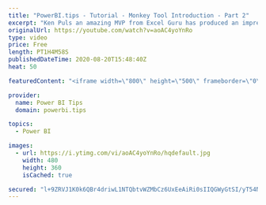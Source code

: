 ```yaml
---
title: "PowerBI.tips - Tutorial - Monkey Tool Introduction - Part 2"
excerpt: "Ken Puls an amazing MVP from Excel Guru has produced an impressive tool, Monkey Tools.  This tool is an Excel Add-in that aids business users to work quickly building Data Models.   Come join us to learn about how this tool can help you in your daily work flow.   Follow Ken Blog: https://xlguru.ca/blog"
originalUrl: https://youtube.com/watch?v=aoAC4yoYnRo
type: video
price: Free
length: PT1H4M58S
publishedDateTime: 2020-08-20T15:48:40Z
heat: 50

featuredContent: "<iframe width=\"800\" height=\"500\" frameborder=\"0\" src=\"https://www.youtube.com/embed/aoAC4yoYnRo\" allow=\"accelerometer; autoplay; encrypted-media; gyroscope; picture-in-picture\" allowfullscreen></iframe>"

provider:
  name: Power BI Tips
  domain: powerbi.tips

topics:
  - Power BI

images:
  - url: https://i.ytimg.com/vi/aoAC4yoYnRo/hqdefault.jpg
    width: 480
    height: 360
    isCached: true

secured: "l+9ZRVJ1K0k6QBr4driwL1NTQbtvWZMbCz6UxEeAiRi0sIIQGWyGtSI/yT54NuBxr1GMiZnQeKN8MncJ9hQ3zPE5wncZtBEV+dvzrx7g+ha29qvl0lUnT/Y0Vl5EFSye7W760pJaEROM0fIhCfek+b34L9Z86MEZNWC5k5mqbmhIw2kC3K/bYeDwAWKG1l66pye7NIQqfi0wG+bdLgzywiymVuZd3wXS57LF4pPg7geOS4o9o0TBmF9IDt2d+MG6mpnzboZf6EP4d6yS8+gWQjBZ3BmIi6G8WA0Xeys8Pb8JdBipRu8MAOZGA4TbdAxAhRGfdQ4kQUcXRNNrifxTnBLbFKZKusQ/6bas5dOeE16ufZM6tw7ggtIl4Tht+40vs+Rmbkq7DkimvWyvQMarc33/FJHzut/4clInJY7ZLQo=;Qjvi1lFclaxZaNdYx7hEOw=="
---
```



